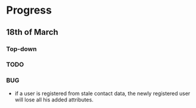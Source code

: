 # Progress

## 18th of March

### Top-down

### TODO

### BUG

- if a user is registered from stale contact data, the newly registered user will lose all his added attributes.